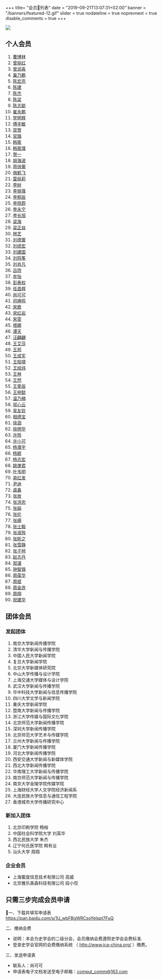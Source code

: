 +++
title= "会员列表"
date = "2019-09-21T13:07:31+02:00"
banner = "/banners/featured-12.gif"
slider = true
nodateline = true
noprevnext = true
disable_comments = true
+++

<!--more-->

![](/banners/featured-10.jpg)

## 个人会员

1. [曹博林](https://ccr-china.github.io/membership/曹博林.html)
1. [曾丽红](https://ccr-china.github.io/membership/曾丽红.html)
1. [曾润喜](https://ccr-china.github.io/membership/曾润喜.html)
1. [巢乃鹏](https://ccr-china.github.io/membership/巢乃鹏.html)
1. [陈宏亮](https://ccr-china.github.io/membership/陈宏亮.html)
1. [陈建](https://ccr-china.github.io/membership/陈建.html)
1. [陈杰](https://ccr-china.github.io/membership/陈杰.html)
1. [陈梁](https://ccr-china.github.io/membership/陈梁.html)
1. [陈志聪](https://ccr-china.github.io/membership/陈志聪.html)
1. [崔永鹏](https://ccr-china.github.io/membership/崔永鹏.html)
1. [党明辉](https://ccr-china.github.io/membership/党明辉.html)
1. [傅丰敏](https://ccr-china.github.io/membership/傅丰敏.html)
1. [宫贺](https://ccr-china.github.io/membership/宫贺.html)
1. [官璐](https://ccr-china.github.io/membership/官璐.html)
1. [韩筱](https://ccr-china.github.io/membership/韩筱.html)
1. [韩筱璞](https://ccr-china.github.io/membership/韩筱璞.html)
1. [贺一](https://ccr-china.github.io/membership/贺一.html)
1. [胡海波](https://ccr-china.github.io/membership/胡海波.html)
1. [蒋俏蕾](https://ccr-china.github.io/membership/蒋俏蕾.html)
1. [俱鹤飞](https://ccr-china.github.io/membership/俱鹤飞.html)
1. [雷丽莉](https://ccr-china.github.io/membership/雷丽莉.html)
1. [李树](https://ccr-china.github.io/membership/李树.html)
1. [李铁薇](https://ccr-china.github.io/membership/李铁薇.html)
1. [李桐辰](https://ccr-china.github.io/membership/李桐辰.html)
1. [李晓蔚](https://ccr-china.github.io/membership/李晓蔚.html)
1. [李永宁](https://ccr-china.github.io/membership/李永宁.html)
1. [李长旭](https://ccr-china.github.io/membership/李长旭.html)
1. [梁海](https://ccr-china.github.io/membership/梁海.html)
1. [梁正燚](https://ccr-china.github.io/membership/梁正燚.html)
1. [林艺](https://ccr-china.github.io/membership/林艺.html)
1. [刘德寰](https://ccr-china.github.io/membership/刘德寰.html)
1. [刘绩宏](https://ccr-china.github.io/membership/刘绩宏.html)
1. [刘建国](https://ccr-china.github.io/membership/刘建国.html)
1. [刘鸣筝](https://ccr-china.github.io/membership/刘鸣筝.html)
1. [刘肖凡](https://ccr-china.github.io/membership/刘肖凡.html)
1. [吕欣](https://ccr-china.github.io/membership/吕欣.html)
1. [牟怡](https://ccr-china.github.io/membership/牟怡.html)
1. [彭泰权](https://ccr-china.github.io/membership/彭泰权.html)
1. [任昌辉](https://ccr-china.github.io/membership/任昌辉.html)
1. [尚可可](https://ccr-china.github.io/membership/尚可可.html)
1. [司峥鸣](https://ccr-china.github.io/membership/司峥鸣.html)
1. [宋歌](https://ccr-china.github.io/membership/宋歌.html)
1. [宋红岩](https://ccr-china.github.io/membership/宋红岩.html)
1. [宋雯](https://ccr-china.github.io/membership/宋雯.html)
1. [塔娜](https://ccr-china.github.io/membership/塔娜.html)
1. [谭天](https://ccr-china.github.io/membership/谭天.html)
1. [汪翩翩](https://ccr-china.github.io/membership/汪翩翩.html)
1. [王艾莎](https://ccr-china.github.io/membership/王艾莎.html)
1. [王邦](https://ccr-china.github.io/membership/王邦.html)
1. [王成军](https://ccr-china.github.io/membership/王成军.html)
1. [王晗啸](https://ccr-china.github.io/membership/王晗啸.html)
1. [王经纬](https://ccr-china.github.io/membership/王经纬.html)
1. [王林](https://ccr-china.github.io/membership/王林.html)
1. [王然](https://ccr-china.github.io/membership/王然.html)
1. [王童辰](https://ccr-china.github.io/membership/王童辰.html)
1. [王梓懿](https://ccr-china.github.io/membership/王梓懿.html)
1. [温乃楠](https://ccr-china.github.io/membership/温乃楠.html)
1. [邬心云](https://ccr-china.github.io/membership/邬心云.html)
1. [吴友钦](https://ccr-china.github.io/membership/吴友钦.html)
1. [相德宝](https://ccr-china.github.io/membership/相德宝.html)
1. [徐涵](https://ccr-china.github.io/membership/徐涵.html)
1. [徐明华](https://ccr-china.github.io/membership/徐明华.html)
1. [许玲](https://ccr-china.github.io/membership/许玲.html)
1. [许小可](https://ccr-china.github.io/membership/许小可.html)
1. [杨濮宇](https://ccr-china.github.io/membership/杨濮宇.html)
1. [杨颖](https://ccr-china.github.io/membership/杨颖.html)
1. [杨志宏](https://ccr-china.github.io/membership/杨志宏.html)
1. [姚庚君](https://ccr-china.github.io/membership/姚庚君.html)
1. [叶韦明](https://ccr-china.github.io/membership/叶韦明.html)
1. [易红发](https://ccr-china.github.io/membership/易红发.html)
1. [尹迪](https://ccr-china.github.io/membership/尹迪.html)
1. [虞鑫](https://ccr-china.github.io/membership/虞鑫.html)
1. [张放](https://ccr-china.github.io/membership/张放.html)
1. [张洪忠](https://ccr-china.github.io/membership/张洪忠.html)
1. [张娟](https://ccr-china.github.io/membership/张娟.html)
1. [张伦](https://ccr-china.github.io/membership/张伦.html)
1. [张嵘](https://ccr-china.github.io/membership/张嵘.html)
1. [张士毅](https://ccr-china.github.io/membership/张士毅.html)
1. [张淑玲](https://ccr-china.github.io/membership/张淑玲.html)
1. [张昕之](https://ccr-china.github.io/membership/张昕之.html)
1. [张雪静](https://ccr-china.github.io/membership/张雪静.html)
1. [张子柯](https://ccr-china.github.io/membership/张子柯.html)
1. [赵志丹](https://ccr-china.github.io/membership/赵志丹.html)
1. [郑湛](https://ccr-china.github.io/membership/郑湛.html)
1. [钟智锦](https://ccr-china.github.io/membership/钟智锦.html)
1. [周葆华](https://ccr-china.github.io/membership/周葆华.html)
1. [周斌](https://ccr-china.github.io/membership/周斌.html)
1. [周金连](https://ccr-china.github.io/membership/周金连.html)
1. [周翔](https://ccr-china.github.io/membership/周翔.html)
1. [祝建华](https://ccr-china.github.io/membership/祝建华.html)



## 团体会员

### 发起团体

1.	南京大学新闻传播学院
2.	清华大学新闻与传播学院
3.	中国人民大学新闻学院
4.	复旦大学新闻学院
5.	北京大学新媒体研究院
6.	中山大学传播与设计学院
7.	上海交通大学媒体与设计学院
8.	武汉大学新闻与传播学院
9.	华中科技大学新闻与信息传播学院
10.	四川大学文学与新闻学院
11.	重庆大学新闻学院
12.	暨南大学新闻与传播学院
13.	浙江大学传媒与国际文化学院
14.	北京师范大学新闻传播学院
15.	深圳大学新闻传播学院
16.	北京师范大学艺术与传媒学院
17.	兰州大学新闻与传播学院
18.	厦门大学新闻传播学院
19.	河北大学新闻传播学院
20.	西安交通大学新闻与新媒体学院
21.	西北大学新闻传播学院
22.	华南理工大学新闻与传播学院
23.	南京师范大学新闻与传播学院
24.	南京大学金陵学院传媒学院
25.	上海财经大学人文学院经济新闻系
26.	大连民族大学信息与通信工程学院
27. 香港城市大学传播研究中心

### 新加入团体

1. 北京印刷学院 畅榕
1. 中国社会科学院大学 刘英华
1. 西北民族大学 朱杰
1. 辽宁何氏医学院 韩有业
1. 汕头大学 周翔

### 企业会员

- 上海蜜度信息技术有限公司 高威
- 北京雅乐美森科技有限公司 段小佼




## 只需三步完成会员申请

一、下载并填写申请表
https://pan.baidu.com/s/1U_wbFBgWRCsoYelspt7FuQ

二、缴纳会费

- 说明：本会为史学会的二级分会，会员缴纳会费遵照史学会会费标准.
- 登录史学会官网的会费缴纳系统 （ http://www.jca-china.org/ ）缴费。

三、发送申请表

- 联系人：尚可可
- 申请表电子文档发送至电子邮箱：comput_comm@163.com
